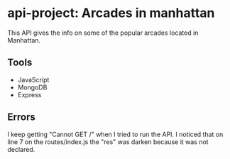 # api-project: Arcades in manhattan

This API gives the info on some of the popular arcades located in Manhattan.

## Tools
* JavaScript
* MongoDB
* Express

## Errors

I keep getting "Cannot GET /" when I tried to run the API. I noticed that on line 7 on the routes/index.js the "res" was darken because it was not declared.
